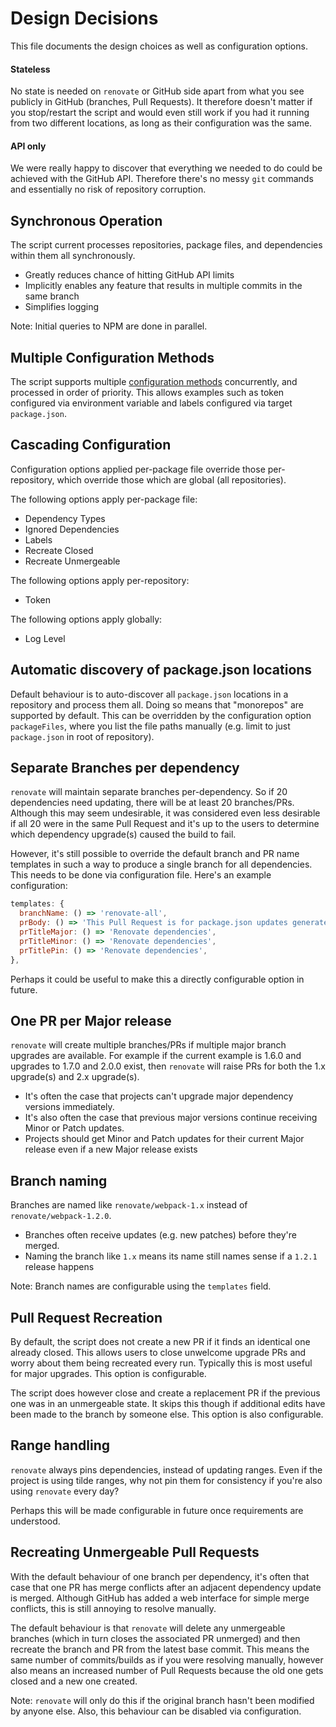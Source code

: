 # Design Decisions

This file documents the design choices as well as configuration options.

#### Stateless

No state is needed on `renovate` or GitHub side apart from what you see publicly in GitHub (branches, Pull Requests). It therefore doesn't matter if you stop/restart the script and would even still work if you had it running from two different locations, as long as their configuration was the same.

#### API only

We were really happy to discover that everything we needed to do could be achieved with the GitHub API. Therefore there's no messy `git` commands and essentially no risk of repository corruption.

## Synchronous Operation

The script current processes repositories, package files, and dependencies within them all synchronously.
- Greatly reduces chance of hitting GitHub API limits
- Implicitly enables any feature that results in multiple commits in the same branch
- Simplifies logging

Note: Initial queries to NPM are done in parallel.

## Multiple Configuration Methods

The script supports multiple [configuration methods](configuration.md) concurrently, and processed in order of priority.
This allows examples such as token configured via environment variable and labels configured via target `package.json`.

## Cascading Configuration

Configuration options applied per-package file override those per-repository, which override those which are global (all repositories).

The following options apply per-package file:

- Dependency Types
- Ignored Dependencies
- Labels
- Recreate Closed
- Recreate Unmergeable

The following options apply per-repository:

- Token

The following options apply globally:

- Log Level

## Automatic discovery of package.json locations

Default behaviour is to auto-discover all `package.json` locations in a repository and process them all.
Doing so means that "monorepos" are supported by default.
This can be overridden by the configuration option `packageFiles`, where you list the file paths manually (e.g. limit to just `package.json` in root of repository).

## Separate Branches per dependency

`renovate` will maintain separate branches per-dependency. So if 20 dependencies need updating, there will be at least 20 branches/PRs. Although this may seem undesirable, it was considered even less desirable if all 20 were in the same Pull Request and it's up to the users to determine which dependency upgrade(s) caused the build to fail.

However, it's still possible to override the default branch and PR name templates in such a way to produce a single branch for all dependencies. This needs to be done via configuration file. Here's an example configuration:

```javascript
templates: {
  branchName: () => 'renovate-all',
  prBody: () => 'This Pull Request is for package.json updates generated by the renovate utility.',
  prTitleMajor: () => 'Renovate dependencies',
  prTitleMinor: () => 'Renovate dependencies',
  prTitlePin: () => 'Renovate dependencies',
},
```

Perhaps it could be useful to make this a directly configurable option in future.

## One PR per Major release

`renovate` will create multiple branches/PRs if multiple major branch upgrades are available. For example if the current example is 1.6.0 and upgrades to 1.7.0 and 2.0.0 exist, then `renovate` will raise PRs for both the 1.x upgrade(s) and 2.x upgrade(s).

- It's often the case that projects can't upgrade major dependency versions immediately.
- It's also often the case that previous major versions continue receiving Minor or Patch updates.
- Projects should get Minor and Patch updates for their current Major release even if a new Major release exists

## Branch naming

Branches are named like `renovate/webpack-1.x` instead of `renovate/webpack-1.2.0`.

- Branches often receive updates (e.g. new patches) before they're merged.
- Naming the branch like `1.x` means its name still names sense if a `1.2.1` release happens

Note: Branch names are configurable using the `templates` field.

## Pull Request Recreation

By default, the script does not create a new PR if it finds an identical one already closed. This allows users to close unwelcome upgrade PRs and worry about them being recreated every run. Typically this is most useful for major upgrades.
This option is configurable.

The script does however close and create a replacement PR if the previous one was in an unmergeable state. It skips this though if additional edits have been made to the branch by someone else. This option is also configurable.

## Range handling

`renovate` always pins dependencies, instead of updating ranges. Even if the project is using tilde ranges, why not pin them for consistency if you're also using `renovate` every day?

Perhaps this will be made configurable in future once requirements are understood.

## Recreating Unmergeable Pull Requests

With the default behaviour of one branch per dependency, it's often that case that one PR has merge conflicts after an adjacent dependency update is merged. Although GitHub has added a web interface for simple merge conflicts, this is still annoying to resolve manually.

The default behaviour is that `renovate` will delete any unmergeable branches (which in turn closes the associated PR unmerged) and then recreate the branch and PR from the latest base commit. This means the same number of commits/builds as if you were resolving manually, however also means an increased number of Pull Requests because the old one gets closed and a new one created.

Note: `renovate` will only do this if the original branch hasn't been modified by anyone else. Also, this behaviour can be disabled via configuration.
